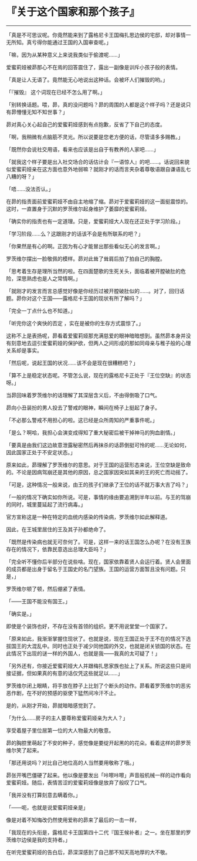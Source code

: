 # 『关于这个国家和那个孩子』

------

「真是不可思议呢。你竟然能来到了露格尼卡王国梅扎思边侯的宅邸，却对事情一无所知。真亏得你能通过王国的入国审查呢。」

「嘛，因为从某种意义上来说我类似于偷渡呢……」

爱蜜莉娅被昴那心不在焉的回答震住了，露出一副像是训斥小孩子般的表情。

「真是让人无语了。竟然能无心地说出这种话。会被坏人们摧毁的哟。」

「『摧毁』 这个词现在已经不怎么用了啊。」

「别转换话题。喂，昴，真的没问题吗？昴的周围的人都是这个样子吗？还是说只有昴懵懂无知不知世事？」

昴对真心关心起自己的爱蜜莉娅感到有点抱歉，反省了下自己的态度。

「啊，我稍微有点脑筋不灵光。所以说要是您老方便的话，尽管请多多赐教。」

「既然你会说社交用语，看来也应该是出自于有教养的人家吧……」

「就我这个样子要是出入社交场合的话估计会『一语惊人』的吧……。话说回来貌似爱蜜莉娅亲在这方面也意外地弱嘛？就刚才的话而言夹杂着尊敬语跟自谦语乱七八糟的呀？」

「唔……没法否认。」

在昴的指责面前爱蜜莉娅不由自主地缩了缩。昴对于爱蜜莉娅的这一面挺震惊的。这时，一直置身于沉默的罗茨维尔起身维护了萎靡的爱蜜莉娅。

「确实你的指责也有一定道理。只是，爱蜜莉娅大人现在还正处于学习阶段。」

「学习阶段……么？这跟刚才的话该不会是有所联系的吧？」

「你果然是有心的啊。正因为有心才能冒出那些看似无心的发言啊。」

罗茨维尔摆出一脸敬佩的模样。昴对此耸了耸肩后拍了拍自己的胸膛。

「思考着生存是理所当然的啦。在四面楚歌的生死关头，面临着被开膛破肚的危险，深思熟虑也是人之常情啊。」

「就刚才的发言而言总感觉好像是你经历过被开膛破肚似的……。对了，回归话题。昴你对这个王国——露格尼卡王国的现状有所了解吗？」

「完全一丁点什么也不知道。」

「听完你这个爽快的否定 ，实在是被你的生存方式震惊了。」

这称不上是表扬呢，昴看着爱蜜莉娅那充满慈爱的眼神暗暗想到。虽然昴本身并没有刻意地去逗引爱蜜莉娅的保护欲，但两人之间形成的那如同母亲与稚子般的心理关系却是事实。

「然后呢，说起王国的状况……该不会是现在很糟糕吧？」

「算不上是稳定状态呢。不管怎么说，现在的露格尼卡正处于『王位空缺』的状态呀。」

当昴回味着罗茨维尔的话理解了其深层含义后，不由得倒吸了口气。

昴向小丑装扮的男人投去了警戒的眼神，瞬间在椅子上挺起了身子。

「不必那么警戒不用担心的啦。这已经是众所周知的严重事件呢。」

「是么？啊哈，我担心会演变成得知了重大秘密后被干掉神马的狗血剧情。」

「要真是由我们这边故意泄露秘密然后再抹杀的话昴倒挺可怜的呢……无论如何，因此国家正处于不安定状态。」

原来如此，昴理解了罗茨维尔的意思。对于王国的运营形态来说，王位空缺是致命的。不论是因病驾崩还是其他的原因，总之国家因突如其来的王的死亡而动摇了。

「可是，这种情况一般来说，由王的孩子们继承了王位的话不就万事大吉了吗？」

「一般的情况下确实如你所说。可是，事情的缘由要追溯到半年以前。与王的驾崩的同时，城里蔓延起了流行病毒。」

官方宣称这是一种在特定的血统内感染的传染病，罗茨维尔如此解释道。

因此，在王城里居住的王及其子孙都绝命了。

「既然是传染病也就无可奈何了。可是，这样一来的话王国怎么办呢？在没有王族存在的情况下，依靠民意选出总理大臣吗？」

「完全听不懂你后半部分在说些啥。现在，国家依靠着贤人会运行着。贤人会里面的成员都是出身于留名于王国史的名门望族。王国的运营方面暂且没有问题。只是，」

罗茨维尔顿了顿，然后绷紧了表情。

「——王国不能没有国王。」

「确实是。」

即使是个装饰也好，不存在没有首领的组织。更不用说堂堂一个国家了。

「原来如此，我渐渐掌握住现状了。也就是说，现在王国正处于王不在的情况下选拔国王的大混乱中。同时也正处于减少同他国的外交，也就是闭关锁国的状态。在此情况下出现的谜一样的外国人，也就是我——我真的太可疑了！」

「另外还有，你接近爱蜜莉娅大人并跟梅扎思家族也扯上了关系。所说这些只是间接证据，但如果真的有意的话仅凭这些就足以……」

罗茨维尔闭上眼睛，将手放在脖子上比划了个断头的动作。昴看着罗茨维尔的恶劣恶作剧，在不好的预感的驱使下猛然间冷汗不止。

是的，从刚才开始，昴就暗暗感觉到了。

「为什么……房子的主人要尊称爱蜜莉娅亲为大人？」

享受着屋子里位居第一位的大人物最大的敬意。

昴的胸腔里萌起了不安的种子，感觉像是要绽开起黑的的花朵。看着这样的昴罗茨维尔笑了起来。

「那还用说吗？对比自己地位高的人当然要用敬称了哦。」

昴张开嘴巴僵硬了起来。他以像是要发出「咔嚓咔嚓」声音般机械一样的动作看向爱蜜莉娅。随后，表情苦涩的爱蜜莉娅像是放弃了般叹了口气。

「我并没有打算刻意去瞒着你。」

「——呃，也就是说爱蜜莉娅亲是」

像是对着不知悔改仍然使用爱称的昴来了最后的一击一样，

「我现在的头衔是，露格尼卡王国第四十二代『国王候补者』之一。坐在那里的罗茨维尔边侯是我的支持者。」

在听完爱蜜莉娅的告白后，昴深深感到了自己那不知天高地厚的大不敬。

